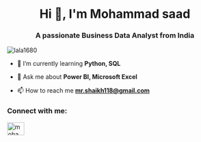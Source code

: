 <h1 align="center">Hi 👋, I'm Mohammad saad</h1>
<h3 align="center">A passionate Business Data Analyst from India</h3>

<p align="left"> <img src="https://komarev.com/ghpvc/?username=lala1680&label=Profile%20views&color=0e75b6&style=flat" alt="lala1680" /> </p>

- 🌱 I’m currently learning **Python, SQL**

- 💬 Ask me about **Power BI, Microsoft Excel**

- 📫 How to reach me **mr.shaikh118@gmail.com**

<h3 align="left">Connect with me:</h3>
<p align="left">
<a href="https://linkedin.com/in/mohammad-saad-shaikh-856881239/" target="blank"><img align="center" src="https://raw.githubusercontent.com/rahuldkjain/github-profile-readme-generator/master/src/images/icons/Social/linked-in-alt.svg" alt="mohammad-saad-shaikh-856881239/" height="30" width="40" /></a>
</p>

